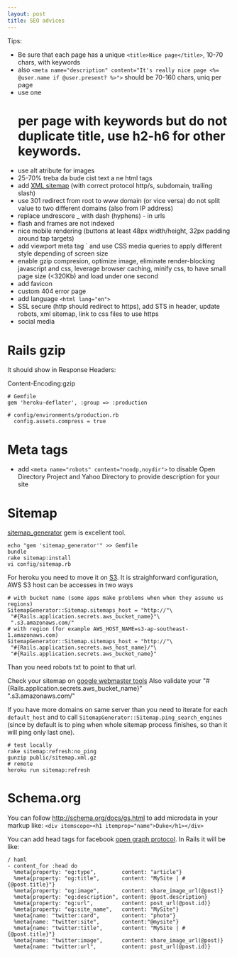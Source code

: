 ```yaml
---
layout: post
title: SEO advices
---
```


Tips:

* Be sure that each page has a unique `<title>Nice page</title>`, 10-70 chars,
  with keywords
* also `<meta name="description" content="It's really nice page <%=
  @user.name if @user.present? %>">` should be 70-160 chars, uniq per page
* use one <h1> per page with keywords but do not duplicate title, use h2-h6 for
  other keywords.
* use alt atribute for images
* 25-70% treba da bude cist text a ne html tags
* add [XML sitemap](#sitemap) (with correct protocol http/s, subdomain,
  trailing slash)
* use 301 redirect from root to www domain (or vice versa) do not split value to
  two different domains (also from IP address)
* replace undrescore _ with dash (hyphens) - in urls
* flash and frames are not indexed
* nice mobile rendering (buttons at least 48px width/height, 32px padding around tap targets)
* add viewport meta tag `<meta name="viewport" content="initial-scale=1.0, width=device-width"> and use CSS media queries to apply different style depending of screen size
* enable gzip compresion, optimize image, eliminate render-blocking javascript and css, leverage browser caching, minify css, to have small page size (<320Kb) and load under one second
* add favicon
* custom 404 error page
* add language `<html lang="en">`
* SSL secure (http should redirect to https), add STS in header, update robots, xml sitemap, link to css files to use https
* social media

# Rails gzip

It should show in Response Headers:

Content-Encoding:gzip

~~~
# Gemfile
gem 'heroku-deflater', :group => :production

# config/environments/production.rb
  config.assets.compress = true
~~~


# Meta tags

* add `<meta name="robots" content="noodp,noydir">` to disable Open Directory 
  Project and Yahoo Directory to provide description for your site


# Sitemap

[sitemap_generator](https://github.com/kjvarga/sitemap_generator) gem is
excellent tool.

~~~
echo "gem 'sitemap_generator'" >> Gemfile
bundle
rake sitemap:install
vi config/sitemap.rb
~~~

For heroku you need to move it on
[S3](https://github.com/kjvarga/sitemap_generator/wiki/Generate-Sitemaps-on-read-only-filesystems-like-Heroku#configure-carrierwave).
It is straighforward configuration, AWS S3 host can be accesses in two ways

~~~
# with bucket name (some apps make problems when when they assume us regions)
SitemapGenerator::Sitemap.sitemaps_host = "http://"\
 "#{Rails.application.secrets.aws_bucket_name}"\
 ".s3.amazonaws.com/"
# with region (for example AWS_HOST_NAME=s3-ap-southeast-1.amazonaws.com)
SitemapGenerator::Sitemap.sitemaps_host = "http://"\
 "#{Rails.application.secrets.aws_host_name}/"\
 "#{Rails.application.secrets.aws_bucket_name}"
~~~

Than you need robots txt to point to that url.

Check your sitemap on [google
webmaster tools](https://www.google.com/webmasters/tools/home?hl=en)
Also validate your "#{Rails.application.secrets.aws_bucket_name}"\
 ".s3.amazonaws.com/"

If you have more domains on same server than you need to iterate for each
`default_host` and to call `SitemapGenerator::Sitemap.ping_search_engines`
(since by default is to ping when whole sitemap process finishes, so than it
will ping only last one).

~~~
# test locally
rake sitemap:refresh:no_ping
gunzip public/sitemap.xml.gz
# remote
heroku run sitemap:refresh
~~~

# Schema.org

You can follow <http://schema.org/docs/gs.html> to add microdata in your markup
like: `<div itemscope><h1 itemprop="name">Duke</h1></div>`

You can add head tags for facebook [open graph protocol](http://ogp.me/). In
Rails it will be like:

~~~
/ haml
- content_for :head do
  %meta{property: "og:type",        content: "article"}
  %meta{property: "og:title",       content: "MySite | #{@post.title}"}
  %meta{property: "og:image",       content: share_image_url(@post)}
  %meta{property: "og:description", content: @post.description}
  %meta{property: "og:url",         content: post_url(@post.id)}
  %meta{property: "og:site_name",   content: "MySite"}
  %meta{name: "twitter:card",       content: "photo"}
  %meta{name: "twitter:site",       content:"@mysite"}
  %meta{name: "twitter:title",      content: "MySite | #{@post.title}"}
  %meta{name: "twitter:image",      content: share_image_url(@post)}
  %meta{name: "twitter:url",        content: post_url(@post.id)}
~~~
